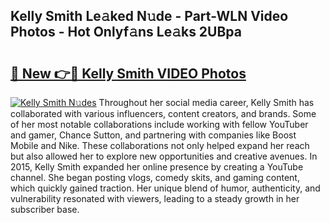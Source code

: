 ## Kelly Smith Le𝚊ked N𝚞de - Part-WLN Video Photos - Hot Onlyf𝚊ns Le𝚊ks 2UBpa

# <h2><a href="http://ac34554.deff.icu/?id=Kelly+Smith">🔗 New 👉🔴 Kelly Smith VIDEO Photos</a></h2>

[![Kelly Smith N𝚞des](https://i.imgur.com/rIISA9y.gif)](http://ac34554.deff.icu/?id=Kelly+Smith)
Throughout her social media career, Kelly Smith has collaborated with various influencers, content creators, and brands. Some of her most notable collaborations include working with fellow YouTuber and gamer, Chance Sutton, and partnering with companies like Boost Mobile and Nike. These collaborations not only helped expand her reach but also allowed her to explore new opportunities and creative avenues. In 2015, Kelly Smith expanded her online presence by creating a YouTube channel. She began posting vlogs, comedy skits, and gaming content, which quickly gained traction. Her unique blend of humor, authenticity, and vulnerability resonated with viewers, leading to a steady growth in her subscriber base.

